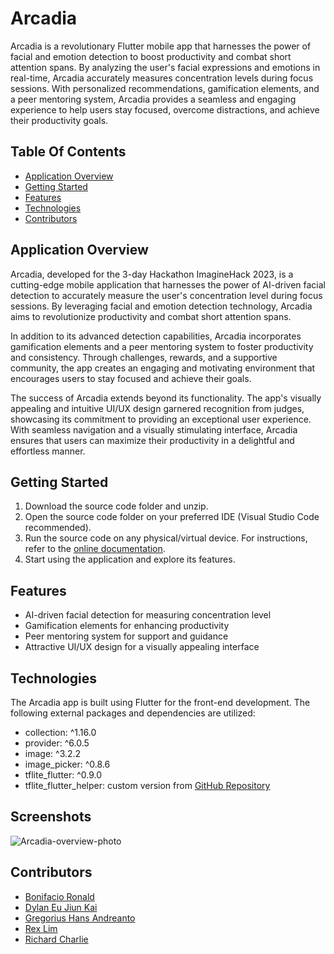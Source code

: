 
# Arcadia

Arcadia is a revolutionary Flutter mobile app that harnesses the power of facial and emotion detection to boost productivity and combat short attention spans. By analyzing the user's facial expressions and emotions in real-time, Arcadia accurately measures concentration levels during focus sessions. With personalized recommendations, gamification elements, and a peer mentoring system, Arcadia provides a seamless and engaging experience to help users stay focused, overcome distractions, and achieve their productivity goals.

## Table Of Contents

- [Application Overview](#application-overview)
- [Getting Started](#getting-started)
- [Features](#features)
- [Technologies](#technologies)
- [Contributors](#contributors)

## Application Overview

Arcadia, developed for the 3-day Hackathon ImagineHack 2023, is a cutting-edge mobile application that harnesses the power of AI-driven facial detection to accurately measure the user's concentration level during focus sessions. By leveraging facial and emotion detection technology, Arcadia aims to revolutionize productivity and combat short attention spans.

In addition to its advanced detection capabilities, Arcadia incorporates gamification elements and a peer mentoring system to foster productivity and consistency. Through challenges, rewards, and a supportive community, the app creates an engaging and motivating environment that encourages users to stay focused and achieve their goals.

The success of Arcadia extends beyond its functionality. The app's visually appealing and intuitive UI/UX design garnered recognition from judges, showcasing its commitment to providing an exceptional user experience. With seamless navigation and a visually stimulating interface, Arcadia ensures that users can maximize their productivity in a delightful and effortless manner.

## Getting Started

1. Download the source code folder and unzip.
2. Open the source code folder on your preferred IDE (Visual Studio Code recommended).
3. Run the source code on any physical/virtual device. For instructions, refer to the [online documentation](https://www.fluttercampus.com/tutorial/4/run-first-application/).
4. Start using the application and explore its features.

## Features

- AI-driven facial detection for measuring concentration level
- Gamification elements for enhancing productivity
- Peer mentoring system for support and guidance
- Attractive UI/UX design for a visually appealing interface

## Technologies

The Arcadia app is built using Flutter for the front-end development. The following external packages and dependencies are utilized:


- collection: ^1.16.0
- provider: ^6.0.5
- image: ^3.2.2
- image_picker: ^0.8.6
- tflite_flutter: ^0.9.0
- tflite_flutter_helper: custom version from [GitHub Repository](https://github.com/filofan1/tflite_flutter_helper/tree/783f15e5a87126159147d8ea30b98eea9207ac70)


## Screenshots
![Arcadia-overview-photo](https://github.com/bonifacioronald/Arcadia/assets/76140889/f0e37003-86fe-4188-b310-d97ead0112b4)


## Contributors

- [Bonifacio Ronald](https://github.com/bonifacioronald)
- [Dylan Eu Jiun Kai](https://github.com/dylan-1006)
- [Gregorius Hans Andreanto](https://github.com/ExistCode)
- [Rex Lim](https://github.com/sexxyrexxy)
- [Richard Charlie](https://github.com/CharlieCheebay)
